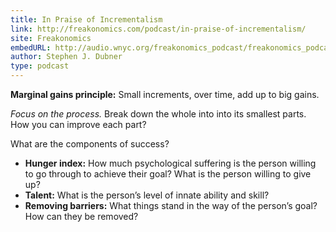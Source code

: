 ```yaml
---
title: In Praise of Incrementalism
link: http://freakonomics.com/podcast/in-praise-of-incrementalism/
site: Freakonomics
embedURL: http://audio.wnyc.org/freakonomics_podcast/freakonomics_podcast102616.mp3
author: Stephen J. Dubner
type: podcast
---
```


**Marginal gains principle:** Small increments, over time, add up to big gains.

*Focus on the process.* Break down the whole into into its smallest parts. How you can improve each
part?

What are the components of success?

* **Hunger index:** How much psychological suffering is the person willing to go through to achieve
  their goal? What is the person willing to give up?
* **Talent:** What is the person’s level of innate ability and skill?
* **Removing barriers:** What things stand in the way of the person’s goal? How can they be removed?
